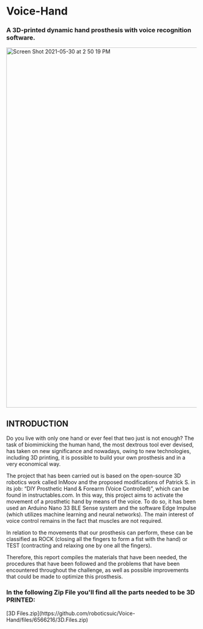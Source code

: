 # Voice-Hand
<h3>A 3D-printed dynamic hand prosthesis with voice recognition software.
</h3>
  <img width="950" alt="Screen Shot 2021-05-30 at 2 50 19 PM" src="https://user-images.githubusercontent.com/60470010/120104768-64f41c80-c156-11eb-8aee-cd612a9d6588.png">
<h2>
INTRODUCTION </h2>
<p>
Do you live with only one hand or ever feel that two just is not enough? The task of biomimicking the human hand, the most dextrous tool ever devised, has taken on new significance and nowadays, owing to new technologies, including 3D printing, it is possible to build your own prosthesis and in a very economical way. 

The project that has been carried out is based on the open-source 3D robotics work called InMoov and the proposed modifications of Patrick S. in its job: “DIY Prosthetic Hand & Forearm (Voice Controlled)”,  which can be found in instructables.com. In this way, this project aims to activate the movement of a prosthetic hand by means of the voice. To do so, it has been used an Arduino Nano 33 BLE Sense system and the software Edge Impulse (which utilizes machine learning and neural networks). The main interest of voice control remains in the fact that muscles are not required.

In relation to the movements that our prosthesis can perform, these can be classified as ROCK (closing all the fingers to form a fist with the hand) or TEST (contracting and relaxing one by one all the fingers). 

Therefore, this report compiles the materials that have been needed, the procedures that have been followed and the problems that have been encountered throughout the challenge, as well as possible improvements that could be made to optimize this prosthesis.</p>
<h3>
In the following Zip File you'll find all the parts needed to be 3D PRINTED:</h3>
[3D Files.zip](https://github.com/roboticsuic/Voice-Hand/files/6566216/3D.Files.zip)


